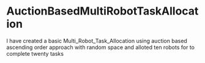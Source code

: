 # AuctionBasedMultiRobotTaskAllocation
I have created a basic Multi_Robot_Task_Allocation using auction based ascending order approach with random space and alloted ten robots for to complete twenty tasks
